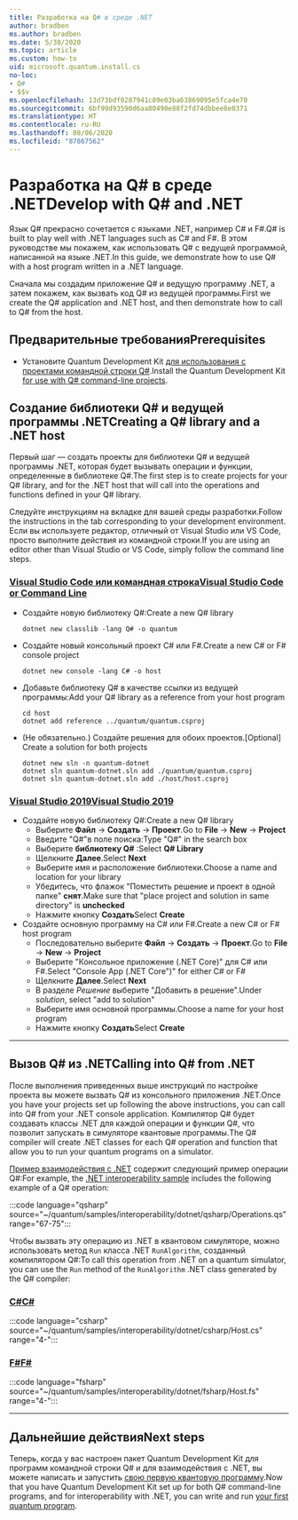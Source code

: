 ```yaml
---
title: Разработка на Q# в среде .NET
author: bradben
ms.author: bradben
ms.date: 5/30/2020
ms.topic: article
ms.custom: how-to
uid: microsoft.quantum.install.cs
no-loc:
- Q#
- $$v
ms.openlocfilehash: 13d73bdf0287941c89e03ba63869095e5fca4e70
ms.sourcegitcommit: 6bf99d93590d6aa80490e88f2fd74dbbee8e0371
ms.translationtype: HT
ms.contentlocale: ru-RU
ms.lasthandoff: 08/06/2020
ms.locfileid: "87867562"
---
```

# <a name="develop-with-no-locq-and-net"></a><span data-ttu-id="ad5e9-102">Разработка на Q# в среде .NET</span><span class="sxs-lookup"><span data-stu-id="ad5e9-102">Develop with Q# and .NET</span></span>

<span data-ttu-id="ad5e9-103">Язык Q# прекрасно сочетается с языками .NET, например C# и F#.</span><span class="sxs-lookup"><span data-stu-id="ad5e9-103">Q# is built to play well with .NET languages such as C# and F#.</span></span>
<span data-ttu-id="ad5e9-104">В этом руководстве мы покажем, как использовать Q# с ведущей программой, написанной на языке .NET.</span><span class="sxs-lookup"><span data-stu-id="ad5e9-104">In this guide, we demonstrate how to use Q# with a host program written in a .NET language.</span></span>

<span data-ttu-id="ad5e9-105">Сначала мы создадим приложение Q# и ведущую программу .NET, а затем покажем, как вызвать код Q# из ведущей программы.</span><span class="sxs-lookup"><span data-stu-id="ad5e9-105">First we create the Q# application and .NET host, and then demonstrate how to call to Q# from the host.</span></span>

## <a name="prerequisites"></a><span data-ttu-id="ad5e9-106">Предварительные требования</span><span class="sxs-lookup"><span data-stu-id="ad5e9-106">Prerequisites</span></span>

- <span data-ttu-id="ad5e9-107">Установите Quantum Development Kit [для использования с проектами командной строки Q#](xref:microsoft.quantum.install.standalone).</span><span class="sxs-lookup"><span data-stu-id="ad5e9-107">Install the Quantum Development Kit [for use with Q# command-line projects](xref:microsoft.quantum.install.standalone).</span></span>

## <a name="creating-a-no-locq-library-and-a-net-host"></a><span data-ttu-id="ad5e9-108">Создание библиотеки Q# и ведущей программы .NET</span><span class="sxs-lookup"><span data-stu-id="ad5e9-108">Creating a Q# library and a .NET host</span></span>

<span data-ttu-id="ad5e9-109">Первый шаг — создать проекты для библиотеки Q# и ведущей программы .NET, которая будет вызывать операции и функции, определенные в библиотеке Q#.</span><span class="sxs-lookup"><span data-stu-id="ad5e9-109">The first step is to create projects for your Q# library, and for the .NET host that will call into the operations and functions defined in your Q# library.</span></span>

<span data-ttu-id="ad5e9-110">Следуйте инструкциям на вкладке для вашей среды разработки.</span><span class="sxs-lookup"><span data-stu-id="ad5e9-110">Follow the instructions in the tab corresponding to your development environment.</span></span>
<span data-ttu-id="ad5e9-111">Если вы используете редактор, отличный от Visual Studio или VS Code, просто выполните действия из командной строки.</span><span class="sxs-lookup"><span data-stu-id="ad5e9-111">If you are using an editor other than Visual Studio or VS Code, simply follow the command line steps.</span></span>

### <a name="visual-studio-code-or-command-line"></a>[<span data-ttu-id="ad5e9-112">Visual Studio Code или командная строка</span><span class="sxs-lookup"><span data-stu-id="ad5e9-112">Visual Studio Code or Command Line</span></span>](#tab/tabid-cmdline)

- <span data-ttu-id="ad5e9-113">Создайте новую библиотеку Q#:</span><span class="sxs-lookup"><span data-stu-id="ad5e9-113">Create a new Q# library</span></span>

  ```dotnetcli
  dotnet new classlib -lang Q# -o quantum
  ```

- <span data-ttu-id="ad5e9-114">Создайте новый консольный проект C# или F#.</span><span class="sxs-lookup"><span data-stu-id="ad5e9-114">Create a new C# or F# console project</span></span>

  ```dotnetcli
  dotnet new console -lang C# -o host  
  ```

- <span data-ttu-id="ad5e9-115">Добавьте библиотеку Q# в качестве ссылки из ведущей программы:</span><span class="sxs-lookup"><span data-stu-id="ad5e9-115">Add your Q# library as a reference from your host program</span></span>

  ```dotnetcli
  cd host
  dotnet add reference ../quantum/quantum.csproj
  ```

- <span data-ttu-id="ad5e9-116">(Не обязательно.) Создайте решения для обоих проектов.</span><span class="sxs-lookup"><span data-stu-id="ad5e9-116">[Optional] Create a solution for both projects</span></span>

  ```dotnetcli
  dotnet new sln -n quantum-dotnet
  dotnet sln quantum-dotnet.sln add ./quantum/quantum.csproj
  dotnet sln quantum-dotnet.sln add ./host/host.csproj
  ```

### <a name="visual-studio-2019"></a>[<span data-ttu-id="ad5e9-117">Visual Studio 2019</span><span class="sxs-lookup"><span data-stu-id="ad5e9-117">Visual Studio 2019</span></span>](#tab/tabid-vs2019)

- <span data-ttu-id="ad5e9-118">Создайте новую библиотеку Q#:</span><span class="sxs-lookup"><span data-stu-id="ad5e9-118">Create a new Q# library</span></span>
  - <span data-ttu-id="ad5e9-119">Выберите **Файл** -> **Создать** -> **Проект**.</span><span class="sxs-lookup"><span data-stu-id="ad5e9-119">Go to **File** -> **New** -> **Project**</span></span>
  - <span data-ttu-id="ad5e9-120">Введите "Q#"в поле поиска:</span><span class="sxs-lookup"><span data-stu-id="ad5e9-120">Type "Q#" in the search box</span></span>
  - <span data-ttu-id="ad5e9-121">Выберите **библиотеку Q#** :</span><span class="sxs-lookup"><span data-stu-id="ad5e9-121">Select **Q# Library**</span></span>
  - <span data-ttu-id="ad5e9-122">Щелкните **Далее**.</span><span class="sxs-lookup"><span data-stu-id="ad5e9-122">Select **Next**</span></span>
  - <span data-ttu-id="ad5e9-123">Выберите имя и расположение библиотеки.</span><span class="sxs-lookup"><span data-stu-id="ad5e9-123">Choose a name and location for your library</span></span>
  - <span data-ttu-id="ad5e9-124">Убедитесь, что флажок "Поместить решение и проект в одной папке" **снят**.</span><span class="sxs-lookup"><span data-stu-id="ad5e9-124">Make sure that "place project and solution in same directory" is **unchecked**</span></span>
  - <span data-ttu-id="ad5e9-125">Нажмите кнопку **Создать**</span><span class="sxs-lookup"><span data-stu-id="ad5e9-125">Select **Create**</span></span>
- <span data-ttu-id="ad5e9-126">Создайте основную программу на C# или F#.</span><span class="sxs-lookup"><span data-stu-id="ad5e9-126">Create a new C# or F# host program</span></span>
  - <span data-ttu-id="ad5e9-127">Последовательно выберите **Файл** → **Создать** → **Проект**.</span><span class="sxs-lookup"><span data-stu-id="ad5e9-127">Go to **File** → **New** → **Project**</span></span>
  - <span data-ttu-id="ad5e9-128">Выберите "Консольное приложение (.NET Core)" для C# или F#.</span><span class="sxs-lookup"><span data-stu-id="ad5e9-128">Select "Console App (.NET Core")" for either C# or F#</span></span>
  - <span data-ttu-id="ad5e9-129">Щелкните **Далее**.</span><span class="sxs-lookup"><span data-stu-id="ad5e9-129">Select **Next**</span></span>
  - <span data-ttu-id="ad5e9-130">В разделе *Решение* выберите "Добавить в решение".</span><span class="sxs-lookup"><span data-stu-id="ad5e9-130">Under *solution*, select "add to solution"</span></span>
  - <span data-ttu-id="ad5e9-131">Выберите имя основной программы.</span><span class="sxs-lookup"><span data-stu-id="ad5e9-131">Choose a name for your host program</span></span>
  - <span data-ttu-id="ad5e9-132">Нажмите кнопку **Создать**</span><span class="sxs-lookup"><span data-stu-id="ad5e9-132">Select **Create**</span></span>

***

## <a name="calling-into-no-locq-from-net"></a><span data-ttu-id="ad5e9-133">Вызов Q# из .NET</span><span class="sxs-lookup"><span data-stu-id="ad5e9-133">Calling into Q# from .NET</span></span>

<span data-ttu-id="ad5e9-134">После выполнения приведенных выше инструкций по настройке проекта вы можете вызвать Q# из консольного приложения .NET.</span><span class="sxs-lookup"><span data-stu-id="ad5e9-134">Once you have your projects set up following the above instructions, you can call into Q# from your .NET console application.</span></span>
<span data-ttu-id="ad5e9-135">Компилятор Q# будет создавать классы .NET для каждой операции и функции Q#, что позволит запускать в симуляторе квантовые программы.</span><span class="sxs-lookup"><span data-stu-id="ad5e9-135">The Q# compiler will create .NET classes for each Q# operation and function that allow you to run your quantum programs on a simulator.</span></span>

<span data-ttu-id="ad5e9-136">[Пример взаимодействия с .NET](https://github.com/microsoft/Quantum/tree/master/samples/interoperability/dotnet) содержит следующий пример операции Q#:</span><span class="sxs-lookup"><span data-stu-id="ad5e9-136">For example, the [.NET interoperability sample](https://github.com/microsoft/Quantum/tree/master/samples/interoperability/dotnet) includes the following example of a Q# operation:</span></span>

:::code language="qsharp" source="~/quantum/samples/interoperability/dotnet/qsharp/Operations.qs" range="67-75":::

<span data-ttu-id="ad5e9-137">Чтобы вызвать эту операцию из .NET в квантовом симуляторе, можно использовать метод `Run` класса .NET `RunAlgorithm`, созданный компилятором Q#:</span><span class="sxs-lookup"><span data-stu-id="ad5e9-137">To call this operation from .NET on a quantum simulator, you can use the `Run` method of the `RunAlgorithm` .NET class generated by the Q# compiler:</span></span>

### <a name="c"></a>[<span data-ttu-id="ad5e9-138">C#</span><span class="sxs-lookup"><span data-stu-id="ad5e9-138">C#</span></span>](#tab/tabid-csharp)

:::code language="csharp" source="~/quantum/samples/interoperability/dotnet/csharp/Host.cs" range="4-":::

### <a name="f"></a>[<span data-ttu-id="ad5e9-139">F#</span><span class="sxs-lookup"><span data-stu-id="ad5e9-139">F#</span></span>](#tab/tabid-fsharp)

:::code language="fsharp" source="~/quantum/samples/interoperability/dotnet/fsharp/Host.fs" range="4-":::

***
    
## <a name="next-steps"></a><span data-ttu-id="ad5e9-140">Дальнейшие действия</span><span class="sxs-lookup"><span data-stu-id="ad5e9-140">Next steps</span></span>

<span data-ttu-id="ad5e9-141">Теперь, когда у вас настроен пакет Quantum Development Kit для программ командной строки Q# и для взаимодействия с .NET, вы можете написать и запустить [свою первую квантовую программу](xref:microsoft.quantum.quickstarts.qrng).</span><span class="sxs-lookup"><span data-stu-id="ad5e9-141">Now that you have Quantum Development Kit set up for both Q# command-line programs, and for interoperability with .NET, you can write and run [your first quantum program](xref:microsoft.quantum.quickstarts.qrng).</span></span>
